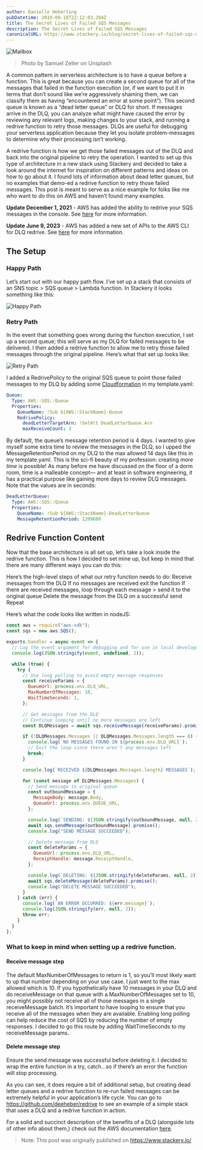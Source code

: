 ```yaml
---
author: Danielle Heberling
pubDatetime: 2019-09-18T22:12:03.284Z
title: The Secret Lives of Failed SQS Messages
description: The Secret Lives of Failed SQS Messages
canonicalURL: https://www.stackery.io/blog/secret-lives-of-failed-sqs-messages
---
```


![Mailbox](/assets/mailbox.jpg)

> Photo by Samuel Zeller on Unsplash

A common pattern in serverless architecture is to have a queue before a function. This is great because you can create a second queue for all of the messages that failed in the function execution (or, if we want to put it in terms that don’t sound like we’re aggressively shaming them, we can classify them as having “encountered an error at some point”). This second queue is known as a “dead letter queue” or DLQ for short. If messages arrive in the DLQ, you can analyze what might have caused the error by reviewing any relevant logs, making changes to your stack, and running a redrive function to retry those messages. DLQs are useful for debugging your serverless application because they let you isolate problem-messages to determine why their processing isn’t working.

A redrive function is how we get those failed messages out of the DLQ and back into the original pipeline to retry the operation. I wanted to set up this type of architecture in a new stack using Stackery and decided to take a look around the internet for inspiration on different patterns and ideas on how to go about it. I found lots of information about dead letter queues, but no examples that demo-ed a redrive function to retry those failed messages. This post is meant to serve as a nice example for folks like me who want to do this on AWS and haven’t found many examples.

**Update December 1, 2021** - AWS has added the ability to redrive your SQS messages in the console. See [here](https://aws.amazon.com/about-aws/whats-new/2021/12/amazon-sqs-dead-letter-queue-management-experience-queues/) for more information.

**Update June 9, 2023** - AWS has added a new set of APIs to the AWS CLI for DLQ redrive. See [here](https://aws.amazon.com/blogs/aws/a-new-set-of-apis-for-amazon-sqs-dead-letter-queue-redrive/) for more information.

## The Setup

### Happy Path

Let’s start out with our happy path flow. I’ve set up a stack that consists of an SNS topic > SQS queue > Lambda function. In Stackery it looks something like this:

![Happy Path](/assets/happyPath.png)

### Retry Path

In the event that something goes wrong during the function execution, I set up a second queue; this will serve as my DLQ for failed messages to be delivered. I then added a redrive function to allow me to retry those failed messages through the original pipeline. Here’s what that set up looks like:

![Retry Path](/assets/retryPath.png)

I added a RedrivePolicy to the original SQS queue to point those failed messages to my DLQ by adding some <a href="https://aws.amazon.com/cloudformation/" target="_blank" rel="noopener noreferrer">Cloudformation</a> in my template.yaml:

```yaml
Queue:
  Type: AWS::SQS::Queue
  Properties:
    QueueName: !Sub ${AWS::StackName}-Queue
    RedrivePolicy:
      deadLetterTargetArn: !GetAtt DeadLetterQueue.Arn
      maxReceiveCount: 3
```

By default, the queue’s message retention period is 4 days. I wanted to give myself some extra time to review the messages in the DLQ, so I upped the MessageRetentionPeriod on my DLQ to the max allowed 14 days like this in my template.yaml. This is the sci-fi beauty of my profession: creating _more time_ is possible! As many before me have discussed on the floor of a dorm room, time is a malleable concept— and at least in software engineering, it has a practical purpose like gaining more days to review DLQ messages. Note that the values are in seconds:

```yaml
DeadLetterQueue:
  Type: AWS::SQS::Queue
  Properties:
    QueueName: !Sub ${AWS::StackName}-DeadLetterQueue
    MessageRetentionPeriod: 1209600
```

## Redrive Function Content

Now that the base architecture is all set up, let’s take a look inside the redrive function. This is how I decided to set mine up, but keep in mind that there are many different ways you can do this:

Here’s the high-level steps of what our retry function needs to do:
Receive messages from the DLQ
If no messages are received exit the function
If there are received messages, loop through each message > send it to the original queue
Delete the message from the DLQ on a successful send
Repeat

Here’s what the code looks like written in nodeJS:

```javascript
const aws = require("aws-sdk");
const sqs = new aws.SQS();

exports.handler = async event => {
  // Log the event argument for debugging and for use in local development.
  console.log(JSON.stringify(event, undefined, 2));

  while (true) {
    try {
      // Use long polling to avoid empty message responses
      const receiveParams = {
        QueueUrl: process.env.DLQ_URL,
        MaxNumberOfMessages: 10,
        WaitTimeSeconds: 1,
      };

      // Get messages from the DLQ
      // Continue looping until no more messages are left
      const DLQMessages = await sqs.receiveMessage(receiveParams).promise();

      if (!DLQMessages.Messages || DLQMessages.Messages.length === 0) {
        console.log(`NO MESSAGES FOUND IN ${process.env.DLQ_URL}`);
        // Exit the loop since there aren't any messages left
        break;
      }

      console.log(`RECEIVED ${DLQMessages.Messages.length} MESSAGES`);

      for (const message of DLQMessages.Messages) {
        // Send message to original queue
        const outboundMessage = {
          MessageBody: message.Body,
          QueueUrl: process.env.QUEUE_URL,
        };

        console.log(`SENDING: ${JSON.stringify(outboundMessage, null, 2)}`);
        await sqs.sendMessage(outboundMessage).promise();
        console.log("SEND MESSAGE SUCCEEDED");

        // Delete message from DLQ
        const deleteParams = {
          QueueUrl: process.env.DLQ_URL,
          ReceiptHandle: message.ReceiptHandle,
        };

        console.log(`DELETING: ${JSON.stringify(deleteParams, null, 2)}`);
        await sqs.deleteMessage(deleteParams).promise();
        console.log("DELETE MESSAGE SUCCEEDED");
      }
    } catch (err) {
      console.log(`AN ERROR OCCURRED: ${err.message}`);
      console.log(JSON.stringify(err, null, 2));
      throw err;
    }
  }
};
```

### What to keep in mind when setting up a redrive function.

#### Receive message step

The default MaxNumberOfMessages to return is 1, so you’ll most likely want to up that number depending on your use case. I just went to the max allowed which is 10.
If you hypothetically have 10 messages in your DLQ and do receiveMessage on that queue with a MaxNumberOfMessages set to 10, you might possibly not receive all of those messages in a single receiveMessage batch. It’s important to have looping to ensure that you receive all of the messages when they are available.
Enabling long polling can help reduce the cost of SQS by reducing the number of empty responses. I decided to go this route by adding WaitTimeSeconds to my receiveMessage params.

#### Delete message step

Ensure the send message was successful before deleting it. I decided to wrap the entire function in a try, catch...so if there’s an error the function will stop processing.

As you can see, it does require a bit of additional setup, but creating dead letter queues and a redrive function to re-run failed messages can be extremely helpful in your application’s life cycle. You can go to https://github.com/deeheber/redrive to see an example of a simple stack that uses a DLQ and a redrive function in action.

For a solid and succinct description of the benefits of a DLQ (alongside lots of other info about them,) check out the AWS documentation <a href="https://docs.aws.amazon.com/AWSSimpleQueueService/latest/SQSDeveloperGuide/sqs-dead-letter-queues.html#sqs-dead-letter-queues-benefits" target="_blank" rel="noopener noreferrer">here</a>.

> Note: This post was originally published on https://www.stackery.io/
